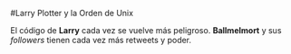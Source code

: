 #Larry Plotter y la Orden de Unix

El código de **Larry** cada vez se vuelve más peligroso.
**Ballmelmort** y sus *followers* tienen cada vez más retweets y poder.